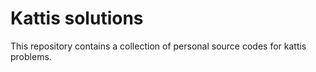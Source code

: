 # Kattis solutions

This repository contains a collection of personal source codes for kattis problems. 
